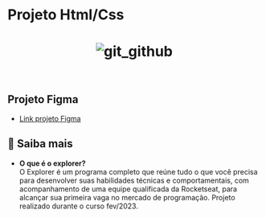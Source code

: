 # Projeto Html/Css

<h1 align="center">
  <img alt="git_github" title="git_github" src="[https://imgur.com/a/ttuePke](https://i.imgur.com/c38alDN.png)" />
</h1>

<br>

## Projeto Figma

* [Link projeto Figma](https://www.figma.com/file/tVl2w8Pnyr6uze2SWWwaet/Projeto01-Extra-(Copy)?node-id=1%3A2&t=uRUl0gXWh9V0EU9A-0) <br>

## 🚀 Saiba mais

- <strong>O que é o explorer?</strong> <br>
O Explorer é um programa completo que reúne tudo o que você precisa para desenvolver suas habilidades técnicas e comportamentais, com acompanhamento de uma equipe qualificada da Rocketseat, para alcançar sua primeira vaga no mercado de programação.
Projeto realizado durante o curso fev/2023.
